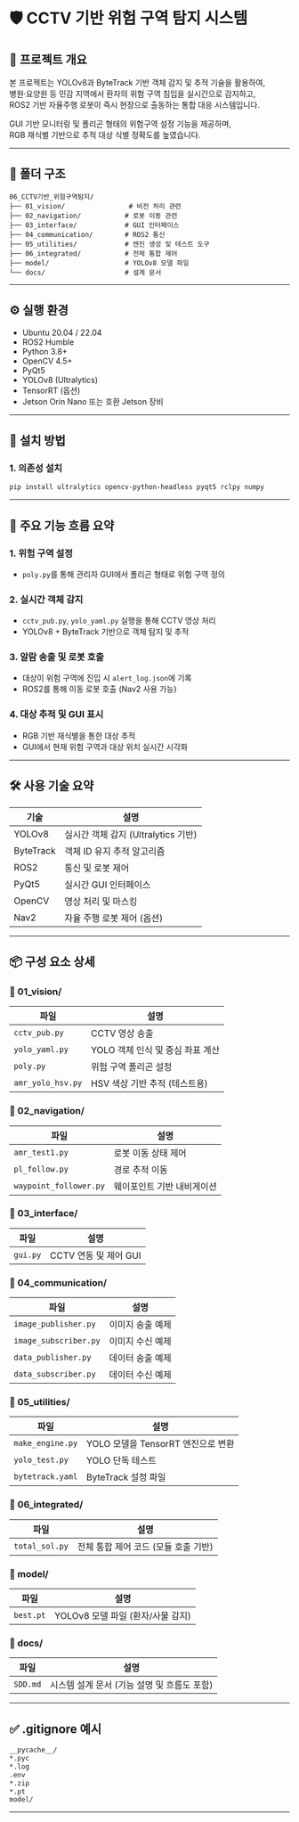# 🛡 CCTV 기반 위험 구역 탐지 시스템

## 📂 프로젝트 개요

본 프로젝트는 YOLOv8과 ByteTrack 기반 객체 감지 및 추적 기술을 활용하여,  
병원·요양원 등 민감 지역에서 환자의 위험 구역 침입을 실시간으로 감지하고,  
ROS2 기반 자율주행 로봇이 즉시 현장으로 출동하는 통합 대응 시스템입니다.

GUI 기반 모니터링 및 폴리곤 형태의 위험구역 설정 기능을 제공하며,  
RGB 재식별 기반으로 추적 대상 식별 정확도를 높였습니다.

---

## 📁 폴더 구조

```
06_CCTV기반_위험구역탐지/
├── 01_vision/                # 비전 처리 관련
├── 02_navigation/           # 로봇 이동 관련
├── 03_interface/            # GUI 인터페이스
├── 04_communication/        # ROS2 통신
├── 05_utilities/            # 엔진 생성 및 테스트 도구
├── 06_integrated/           # 전체 통합 제어
├── model/                   # YOLOv8 모델 파일
└── docs/                    # 설계 문서
```

---

## ⚙️ 실행 환경

- Ubuntu 20.04 / 22.04
- ROS2 Humble
- Python 3.8+
- OpenCV 4.5+
- PyQt5
- YOLOv8 (Ultralytics)
- TensorRT (옵션)
- Jetson Orin Nano 또는 호환 Jetson 장비

---

## 🔧 설치 방법

### 1. 의존성 설치

```bash
pip install ultralytics opencv-python-headless pyqt5 rclpy numpy
```

---

## 🚀 주요 기능 흐름 요약

### 1. 위험 구역 설정
- `poly.py`를 통해 관리자 GUI에서 폴리곤 형태로 위험 구역 정의

### 2. 실시간 객체 감지
- `cctv_pub.py`, `yolo_yaml.py` 실행을 통해 CCTV 영상 처리
- YOLOv8 + ByteTrack 기반으로 객체 탐지 및 추적

### 3. 알람 송출 및 로봇 호출
- 대상이 위험 구역에 진입 시 `alert_log.json`에 기록
- ROS2를 통해 이동 로봇 호출 (Nav2 사용 가능)

### 4. 대상 추적 및 GUI 표시
- RGB 기반 재식별을 통한 대상 추적
- GUI에서 현재 위험 구역과 대상 위치 실시간 시각화

---

## 🛠 사용 기술 요약

| 기술           | 설명 |
|----------------|------|
| YOLOv8         | 실시간 객체 감지 (Ultralytics 기반) |
| ByteTrack      | 객체 ID 유지 추적 알고리즘 |
| ROS2           | 통신 및 로봇 제어 |
| PyQt5          | 실시간 GUI 인터페이스 |
| OpenCV         | 영상 처리 및 마스킹 |
| Nav2           | 자율 주행 로봇 제어 (옵션) |

---

## 📦 구성 요소 상세

### 📁 01_vision/
| 파일 | 설명 |
|------|------|
| `cctv_pub.py` | CCTV 영상 송출 |
| `yolo_yaml.py` | YOLO 객체 인식 및 중심 좌표 계산 |
| `poly.py` | 위험 구역 폴리곤 설정 |
| `amr_yolo_hsv.py` | HSV 색상 기반 추적 (테스트용) |

### 📁 02_navigation/
| 파일 | 설명 |
|------|------|
| `amr_test1.py` | 로봇 이동 상태 제어 |
| `pl_follow.py` | 경로 추적 이동 |
| `waypoint_follower.py` | 웨이포인트 기반 내비게이션 |

### 📁 03_interface/
| 파일 | 설명 |
|------|------|
| `gui.py` | CCTV 연동 및 제어 GUI |

### 📁 04_communication/
| 파일 | 설명 |
|------|------|
| `image_publisher.py` | 이미지 송출 예제 |
| `image_subscriber.py` | 이미지 수신 예제 |
| `data_publisher.py` | 데이터 송출 예제 |
| `data_subscriber.py` | 데이터 수신 예제 |

### 📁 05_utilities/
| 파일 | 설명 |
|------|------|
| `make_engine.py` | YOLO 모델을 TensorRT 엔진으로 변환 |
| `yolo_test.py` | YOLO 단독 테스트 |
| `bytetrack.yaml` | ByteTrack 설정 파일 |

### 📁 06_integrated/
| 파일 | 설명 |
|------|------|
| `total_sol.py` | 전체 통합 제어 코드 (모듈 호출 기반) |

### 📁 model/
| 파일 | 설명 |
|------|------|
| `best.pt` | YOLOv8 모델 파일 (환자/사물 감지) |

### 📁 docs/
| 파일 | 설명 |
|------|------|
| `SDD.md` | 시스템 설계 문서 (기능 설명 및 흐름도 포함) |

---

## ✅ .gitignore 예시

```bash
__pycache__/
*.pyc
*.log
.env
*.zip
*.pt
model/
```

---
